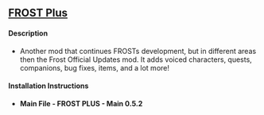 ## [FROST Plus](https://www.nexusmods.com/fallout4/mods/48847)


#### Description
* Another mod that continues FROSTs development, but in different areas then the Frost Official Updates mod. It adds voiced characters, quests, companions, bug fixes, items, and a lot more!

#### Installation Instructions
* **Main File - FROST PLUS - Main 0.5.2**